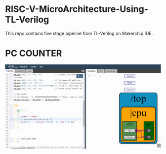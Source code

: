 # RISC-V-MicroArchitecture-Using-TL-Verilog
This repo contains five stage pipeline from TL-Verilog on Makerchip IDE.
# PC COUNTER
![alt text](https://github.com/HafsaParker/RISC-V-MicroArchitecture-Using-TL-Verilog/blob/main/PC_CD.png)
